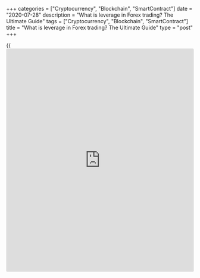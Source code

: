 +++
categories = ["Cryptocurrency", "Blockchain", "SmartContract"]
date = "2020-07-28"
description = "What is leverage in Forex trading? The Ultimate Guide"
tags = ["Cryptocurrency", "Blockchain", "SmartContract"]
title = "What is leverage in Forex trading? The Ultimate Guide"
type = "post"
+++

{{<iframe id="large-banner" src="https://www.bounty.group/#slide=2.0" width="100%" height="600" scrolling="no" style="border: 0px solid rgb(216, 221, 230); border-radius: 3px;">}}

July 28, 2020

July 28, 2020

What is Leverage in Trading: Ultimate Guide for BeginnersOleg Tkachenko

Leverage is a kind of interest-free loan provided by a broker. You can
use leverage to increase the size of your position, and so, increase the
returns. Or, you can use leverage to reduce margin (the collateral
demanded by the broker for the position opened).

Read on and you will learn what is leverage and how it works. You will
also learn [how to](https://www.playgroundfx.com/blog/forex-trading-how-to/) calculate and find out the most optimal leverage. I
will cover all the pros and cons of leverage trading and give real
examples of leverage [Forex trading](https://www.fintechee.com/forex-trading-strategies/).

You will find very useful and interesting information about what is
leverage in forex!

## What is leverage? Leverage Definition & Meaning

Imagine that you buy apples in the wholesale market in a big city and
sell them in a local market in a small town. It is clear that have a
certain extra charge for providing the service of moving apples from the
wholesale market to the small town.

And the more apples you can buy in the wholesale market, the more you
will earn on the markup (provided that all the apples are sold out). But
you have a limited amount of cash. You understand that you can sell 5
times more apples in the local market, and you go to a bank to take a
loan.

Forex leverage explained in simple [terms](https://www.fintechee.com/terms/) is a kind of the bank loan
provided by the broker to the forex trader. If you have a relatively
small deposit and use the leverage, you can buy several times more
currency or stocks, and so, make several times more profit.

## What is Leverage in Forex?

But there is a significant difference between a bank loan and the forex
leveraging. A forex trader can use leverage any time for free, the
broker provides the loan with no interest charged on the amount of debt.

Financial leverage in FX trading is:

  * An option that allows a trader to enter trades with a volume several times larger than the actual amount of money on the trading deposit.

  * An instrument of margin trading, which is the funds you borrow to increase the position volume, and so, to increase your profit, in case your equity is not enough.

  * The ratio between your deposit and the position volume you are opening. 

The maximum Forex leverage is specified in trading conditions for each
type of trading account. For example, the maximum leverage for one
account is 1:200; for another account, it will be 1:1000.

 **An example of leverage in forex:**

  1. A 1:1 leverage means that the trader trades only with own funds. The ratio between the trader’s deposit and the amount of money he/she trades. That is, if the trader has $100, he/she can not open a position with a total volume of more than $100.

  2. A 1:1000 leverage means that the trader can open a position of 1000 times more volume than the funds he or she owns. It means, if you have $100, you can open a position of $100*1000 = $100 000. 

> Which leverage is the safest? The minimum allowable leverage is 1:1.
There is no upper limit, in theory, that is why you can come across the
Forex leverage of 1:3000. However, financial regulators strongly
recommend brokers to lower the maximum limit of leverage to reduce the
risk of losing the trader’s deposit.

### Leverage vs. Margin - the Difference & Relationship

Another definition of leverage is the option that increases the trader’s
funds given as collateral to open and maintain a position. For example,
a 1:100 operating leverage, in this case, means that to open a position
of 1000 units of the basic currency, the trader will need 100 times less
money, which is 10 units.

This amount of money is called margin, which is the sum blocked by the
broker until the opened position is closed. Margin is the money needed
as collateral that you should have on your account to be able to trade
Forex using leverage.

The general formula to calculate margin looks like this:

 **Margin (collateral) = position volume (contract size, lot) /
leverage**

For example, if you use the leverage of 1:2 to enter a trade of 100$,
the margin requirement will be 00/2 = $50.

 _ **Let us study the opened position on the[ EUR/USD][1] with the
leverage of 1:1 as an example: **_

![LiteForex: What is leverage in Forex trading? The Ultimate Guide |
Liteforex][2]

 **Assets total.** This is the amount of funds on the trader’s deposit
that is equal to the balance (the deposit amount at the time of the
position opening + profit/loss yielded by the opened positions). That is
the amount that will be on the account if the positions are closed right
away. While positions are open, the amount is floating.

 **Assets used (margin, collateral).** These are the funds the broker
blocks when you enter a trade. This the amount of your deposit that
directly relates to the leverage.

 **Available for operations funds** is the amount of free money that the
trader can use. It is calculated as the difference between equity and
margin. The amount is floating, as it takes into account the current
profit/loss on the open positions.

 _ **In this example, I entered a trade a minimum lot of 0.01 (a smaller
volume is not provided for by trading conditions), which required $
1,127.21. This amount is reflected in the line "ASSETS USED" and I have
a little more than $872 of free money. It means that I cannot enter
another, I just do not have enough money.**_

I open the same demo account, but with leverage of 1:10 and enter three
trades with a volume of 0.01 lots. With leverage of 1:10, I need 10
times less money to enter a similar trade with the same effect. So, I
can enter 10 trades with a volume of 0.01 lots at the same time (for
example, for several instruments). Or I can enter one trade, but with a
volume of 0.1 lot.

![LiteForex: What is leverage in Forex trading? The Ultimate Guide |
Liteforex][3]

We should have a minimum deposit of lightly more than $1127.21 to enter
a trade with a minimum volume of 0.01 lots with a 1: 1 leverage. With
leverage of 1:1000, the margin would be $ 1,1272. That is, the amount of
my own funds of $ 1.13 would be enough to enter such a trade.

>  _ **Another conclusion derived from this example. The higher the
leverage, the lower the margin, which means a trader has more funds left
for trading.**_

![LiteForex: What is leverage in Forex trading? The Ultimate Guide |
Liteforex][4]

 **A short summary.** Margin is the amount of money set aside by the
broker when the trader enters a trade. It can be presented as a table:

 **Leverage**|  **Margin requirement (collateral held by the broker
expressed as a percentage of the position volume)**  
---|---  
  
 **1:1**

|

 **100%**  
  
 **1:2**

|

 **50%**  
  
 **1:5**

|

 **20%**  
  
 **1:10**

|

 **10%**  
  
 **1:100**

|

 **1%**  
  
 **1:1000**

|

 **0,1%**  
  


If you trade with a 1:1 leverage, the margin requirement is equal to the
position volume (the broker holds collateral of 100% of the full amount
of the position). With a 1:100 leverage, if you enter the trade with the
same volume, the broker sets aside only 1% of the full amount of the
position.

### Why Trade with Leverage on Forex Market?

You can trade without any leverage at all. However, there are situations
when leverage makes it much easier to reach your finance targets or/and
increase your profits. For example:

  *  **You can open a position with the minimum allowable volume (it is usually 0.01 lots) even if you have a small deposit.** You can’t enter a trade on some assets without leverage when you have a deposit of 10$ (or even 100$). SO, financial leverage could be the only chance for a newbie to start trading. You will know more about this in the next part.
  *  **You can boost the position volume**. Imagine that your deposit allows you to enter the trade on the EUR/USD with a volume of 0.01 lots, where 1 pip is 10 cents (for four-digit quotes). You are 100% sure that the price will cover 10 points in the needed direction. Without leverage, you will gain 10*10 = 100 cents ($1). 
  *  **You take the Forex leverage 1:100 and enter a trade 100 more, the trade volume is 1 lot.** Your profit from 10 points will also be 10 times more, $10. However, the risk management rules say you should not enter a trade for the entire amount of your deposit, but this is just an example, to demonstrate how leverage works in Forex trading.
  *  **You can enter more trades, and so, boost your deposit.** Just an example: you have $100. When you open a position with the volume of $100 (without leverage), the broker will tight away reserve an equal amount of money (it is the margin that I described above). The entire deposit amount is blocked, and you cannot enter more trades.

If you employ a 1:10 leverage, then the broker will set aside only $10
for a trade of $100. Then you can use the remaining $90 to enter new
trades. For example, you can enter trades on other assets and thus
diversify the risks.

You will better understand what Forex leverage is if you open a few demo
accounts with different deposits, different leverages, and enter a few
different trades. You can do it by going through a few easy steps: You
register a profile with LiteForex (click on the [Registration][5] button
on the top right corner). It won’t take more than a couple of minutes.

Click on the METATRADER tab on the right of your trading chart in your
client profile.

![LiteForex: What is leverage in Forex trading? The Ultimate Guide |
Liteforex][6]

Click on the OPEN ACCOUNT button, choose the leverage, and, after
creating the account, set it as the main account. Therefore, you will
open both a real and a demo account. To switch from one account to
another, go to the Metatrader tab again and turn the required account
into the main one.

![LiteForex: What is leverage in Forex trading? The Ultimate Guide |
Liteforex][7]

The demo account provides a leverage range from 1: 1 to 1:1000. On real
trading accounts ([Classic][8] and[ ECN][9]) a leverage range is also
from 1:1 to 1:1000.

How to check your account leverage in the MT4 platform? There is not
such an option directly in the MT4 (it doesn’t make sense to calculate
based on the margin level).

Such an option is provided in the trader profile, where you can also
open an MT4 account and attach it to the terminal having a login and a
password. You can see the leverage for each account in your profile. You
can also alter the leverage entering the [Metatrader][10] menu on the
right.

![LiteForex: What is leverage in Forex trading? The Ultimate Guide |
Liteforex][11]

## How Does Leveraging Work in Forex Trading?

Let us see how Forex leverage works on the example of a real situation
from the LiteForex trading platform.

Suppose you have deposited $100 in your [investor](https://www.fintechee.com/tutorial-for-forex-trading/investor-mode/) account and want to
enter a trade on the [EUR/USD][12] currency pair, whose current exchange
is 1.13. According to the trading conditions, the minimum trade volume
is 0.01 lot.

According to the trading conditions, the minimum transaction volume is
0.01 lot. Since 1 lot is 100,000 base currency units, the trade volume
of 0.01 lot will correspond to 1000 units. That is, a trading volume of
0.01 lot means that you can buy at least 1000 euros, for which you will
need more than $1130. But you have only $100 on your account, and the
platform simply won't let you open an order.

![LiteForex: What is leverage in Forex trading? The Ultimate Guide |
Liteforex][13]

If you use the leverage of 1:10, you can already manage $1000. But it is
yet not enough. It is clear from the figure, having a deposit of $1000
you receive the message the funds on your account are not enough? And
you cannot open the position.

When you use the leverage of 1:20 (it is quite a safe leverage for a
beginner trader in [terms](https://www.fintechee.com/terms/) of risk management), you will be able to enter
a trade with a volume of 0.02 lots.

### Leverage Pros

Pros of leveraged trading in Forex:

  1. You can enter trades with the volume much larger than your own capital.

  2. Leverage is an interest-free loan. To boost your deposit amount and enter trades with a larger volume, you can take a loan in a bank, but you will have to pay interest. Forex brokers do not charge interest for providing you with leverage.

  3. You can increase your gains using leverage. If you increase your trade volume by 10 times using leverage, you will increase your profits also ten times (I wrote this before).

  4. With the same trade volumes for the same asset, the deposit without leverage will be stopped out sooner than the trading deposit with the leverage. 

### Leverage Cons

The cons of trading with Forex leverage include:

  1. Higher risks associated with the boost in the total volume of open trades. An increase in the volume of positions also increases the value of a point. Therefore, your potential losses are also amplified. High leverage implies high potential losses.

  2. A margin call/stop-out. This problem stems from the previous point. If you enter the EUR/USD trade with a volume of 1 lot, one point costs $10. 

If the position volume is 0.01 lots, one point costs 10 cents. In the
first case, the deposit will be stopped-out much faster.

  3. Psychological trap. When you have free funds spared from the margin requirement with the help of leverage. It can encourage you to boost your position volume adding up to a losing trade if you want to win back your losses. It can also result in unjustified confidence in potential profit.

>  _ **Important!** All the above cons of leverage are the drawbacks
only when a trader forgets about the rules of [risk management][14] and
increases the position volume being ruled by emotions. If you employ
brokerage leverage without changing the position volume, it is not
associated with any risks. _

## Leveraged Products ([how to](https://www.playgroundfx.com/blog/forex-trading-how-to/) calculate leverage for different trading
assets)

So, now I believe you understand the general meaning of margin and
leverage. Let me summarize briefly:

  * Financial leverage is the interest-free loan provided by the broker, which allows buying much more assets or to reduce the margin, sparing the funds that would be reserved by the broker as collateral.
  * Margin is the trader’s funds reserved by the broker as collateral (real funds on your account) when he/she enters a trade. It is calculated according to the formula Position volume/Leverage.
  * A stop out in Forex is the level at which all of a trader's active positions are closed automatically by their broker, It is calculated as a percentage of the Level established by the trading conditions. The level, in turn, is calculated as Assets total (or funds total)/Assets used (Margin, collateral)*100. 

The above concepts are needed to develop the risk management system and
calculate the acceptable level of risk. The above formula is relevant
only for currency CFDs traded in Forex. For other trading instruments,
the calculation formula is different. Likewise, the concept of leverage
in the stock exchange, for example, is different from the definition of
the Forex leverage as the borrowed funds provided by the broker.

### 1\. Currency trading (direct quotes, indirect quotes, and cross
rates)

#### 1.1. Direct quotes.

A direct quote is a foreign exchange rate where the USD is in second
place in the fraction.

 **Margin (collateral)=Position volume* Contract size/Leverage*Open
price (exchange rate)**

An example. The[ EUR/USD][12] currency pair refers to direct quotes. The
exchange rate 1.13 means that the trader needs $113,000 to buy 1 lot
(100 000 euros).

Or $ 1130 for a minimum trade volume of 0.01 (1000 euros). With a 1:100
leverage, the margin will be 0.01*100,000/100*1,13, where:

  * 1000 - euros, the volume of the currency being bought (position volume).
  * 100 - Leverage.
  * 1.13 — the exchange rate.

The margin requirement will be $11.3. That is a hundredth of the amount
of money that a trader will spend to buy 1000 euros (0.01 lot).

#### 1.2. Indirect quotes

An indirect quote is the currency quote where the USD is in the first
place.

 **Margin (collateral)=Position size/leverage**

An example: The USD/CAD currency pair is an indirect quote. Since the
collateral is calculated in the first currency for this currency pair,
in this case, it will be calculated in USD. A 0.01 lot trade means that
the trader will need $1000 to buy the Canadian dollar. With a leverage
of 1: 100, the margin is: 0.01 * 100,000 / 100 = $10.

#### 1.3. Cross-rates.

A cross-rate is a currency exchange rate that doesn’t include the USD.
But the collateral here is also calculated in the currency that is in
the first place in the ratio.

 **Collateral (margin) = Position volume*Contract size/Leverage*the
price of the first currency in USD**

An example. The GBP/CAD currency pair is a cross-rate. 0.01 lot means
that a trader buys 1000 pounds for one Canadian dollar. As the trader’s
base currency is the US dollar, the amount of money indicated in the
Assets Used section will be expressed in the USD.

![LiteForex: What is leverage in Forex trading? The Ultimate Guide |
Liteforex][15]

With a 1:200 leverage, the margin is 0.01*100 000/200*1.2639 = 6.319

  * 1000 - minimum lot (0.01).
  * 200 - leverage.
  * 1.2639 - GBP/USD exchange rate (a slight deviation from the figures in the screenshot results from the floating rate).

This margin value you see on the screen, in the Assets Used tab.

### 2\. [ETF](https://www.fixpro.org/post/etf-liquidity/)s

There is a significant difference in how the leverage is applied to the
exchange market, which is authorised and regulated, and over-the-counter
market.

#### 2.1. Exchange-traded indexes.

[ETF](https://www.fixpro.org/post/etf-liquidity/) is an index fund whose shares are traded on an exchange. It is based
on a structured portfolio of assets, often having fixed costs. Buying
shares of an [ETF](https://www.fixpro.org/post/etf-liquidity/) fund, a trader actually invests in a consolidated
investment portfolio, which can have a diversified structure or consist
of instruments of a certain segment.

A leveraged [ETF](https://www.fixpro.org/post/etf-liquidity/) allows you to increase the profitability of the shares
by the leverage size. For example, if you invest in a NASDAQ [ETF](https://www.fixpro.org/post/etf-liquidity/) without
leverage, you will have a 1% profit if the index rises by 1%. If you
invest in an [ETF](https://www.fixpro.org/post/etf-liquidity/) using leverage, you will make 2%-3% profit from the
index growth by 1%. Such [ETF](https://www.fixpro.org/post/etf-liquidity/)s are also referred to as margin trading
ones.

#### 2.2 Forex indices.

You can also trade indices with a Forex broker. The advantage of Forex
index trading is that there is a lower entry threshold and less formal
procedure ruled. Trades are entered in a couple of clicks.

 **Margin requirement (collateral) = Position volume*Contract
size*price/tick size*tick value*margin percentage/100**

All the data needed for calculation from the contract specification,
which you can find in the description of [trading instruments on the
LiteForex [website](https://www.playgroundfx.com/blog/website-for-forex-trading/)][16]. Or you can find these data in the MT4, where the
information is more detailed. You can find the index contract
specification in the MT4 in the following way:

View/Symbol. You choose the instrument you want to analyze the
specification. For example, the FTSE index. Be default, the market watch
section displays only major currency pairs, so you need to add the
instruments you are interested in.

View/Market Watch. You find the FTSE in the list, click on it by the
right mouse button, and choose the specification option.

![LiteForex: What is leverage in Forex trading? The Ultimate Guide |
Liteforex][17]

Position volume is the volume you are going to buy in lots. The contract
size, tick value, tick size, margin percentage, margin currency – all
these data are found in the contract specification.

![LiteForex: What is leverage in Forex trading? The Ultimate Guide |
Liteforex][18]

Collateral (margin) = 1*1*6111.7/0.1*0.01*1/100 = 6.1117, where:

  * 1 – position volume. It corresponds to 1 lot, you cannot set a smaller volume.
  * 1 – contract size, specification data.
  * 6111.7 – contract price.
  * 0.1 – tick size.
  * 0.01 – tick value. Note that the MT4 screenshot displays 0 in this section. This is the flaw of the platform, which rounded the value down for this contract. 
  * 1 – margin percentage. It is an analog of leverage. 

As the margin currency is the GBP, and the deposit currency is the US
dollar. We shall correct the exchange rate, 6.1117*1.2639 = 7.73. That
is the margin requirement for the contract expressed in the USD.

>  _ **Important!** Note that in Forex indices trading, the leverage
does not matter, since it does not take part in the margin calculation
formula. _

>

>  _The so-called margin percentage is considered here. The margin
percentage is set by the broker for each index (depends on the liquidity
provider). The position amount is corrected by this coefficient._

>

>  _In this case, the margin percentage can be called an analog of
leverage. This is the percentage taken from the margin if we assume that
there is no leverage._

>

>  _For example, the margin percentage of 10% corresponds to the 1:10
leverage. The margin percentage of 1% corresponds to the 1:100 leverage.
You will see how it works in more detail further when I explain the
examples of particular assets._

### 3\. CFDs

CFD is a contract for differences, this is the major instrument traded
in the Forex (it is also popular in exchange markets). Trading CFD
products don’t require a real exchange of shares, metals, or other
commodities, for example, oil. When the transaction expires, the current
price is compared with the price relevant at the time of the contract
conclusion. The buyer and the seller make the mutual settlement.

Another advantage of Forex CFD trading is high leverage, which allows
boosting position volumes by 100 and even 1000 times. It refers to CFDs
on currency pairs. In trading [oil CFDs or shares][19], the leverage
works differently.

 **Collateral (margin) = Position volume*contract size*margin
percentage/100**

You take all the needed data from the contract specification. Note that
in the specification of the oil contract, you should specify the type of
the margin calculation. It depends on the [liquidity provider](https://www.fintechee.com/services/liquidity-provider/) and can be
calculated using the index formula presented in the previous section.

![LiteForex: What is leverage in Forex trading? The Ultimate Guide |
Liteforex][20]

Margin (assets used) = 0.1*10*43.3*10/100 = 4.33, where

  * 0,1 - the minimum possible position volume.
  * 10 — contract size found in the specification.
  * 43.3 - price.
  * 10 — margin percentage from the specification.

The leverage of the trading account doesn’t matter here too. But in
fact, the leverage here is 1 to 10, which is not provided by any
exchange.

### 4\. Options

An option is an exchange contract that is concluded between two parties
and gives its buyer the right to buy or sell an asset in the future at a
preset price and dare (the expiration date). The leverage works in
[options](https://www.fixpro.org/post/options-liquidity/) trading in the following way: the cost of [options](https://www.fixpro.org/post/options-liquidity/) contracts is
typically much lower than the cost of their underlying security.

Buying [options](https://www.fixpro.org/post/options-liquidity/) contracts allows you to manage a greater amount of the
underlying security, such as stocks than you could by actually trading
the stocks themselves. For example, having the same amount of money, you
could buy 10 shares or an option to control 100 shares. If you use
leverage in trading [options](https://www.fixpro.org/post/options-liquidity/) you can create the potential for far higher
profits through buying [options](https://www.fixpro.org/post/options-liquidity/) than you could through buying stocks.

### 5\. Crypto

#### 5.1. Cryptocurrency exchanges

In crypto exchanges, the leverage works in the same way as in Forex
trading, it is used to increase the volume of the positions you open.
However, exchanges are not as generous as brokers. Most often there are
leverages of 1:2 -1:5.

#### 5.2. Trading crypto with a Forex broker

Compared to crypto exchanges, trading cryptocurrencies with Forex
brokers [has several advantages][21]. First, verification is much easier
here, there is [regulation](https://www.playgroundfx.com/blog/forex-broker-regulation/) and protection of the client balance, while
[cryptocurrency exchange](https://www.playgroundfx.com/blog/best-cryptocurrency-exchange/)s have been repeatedly hacked and scammed.
Second, you can open short positions (sell trades) with a broker.

And the third advantage is that brokers have more leverage (margin
percentage). There is also no leverage in cryptocurrency trading with a
Forex broker. Instead, there is a margin percentage, which serves as
leverage is 1 to 10. Let's have a look at how margin in crypto trading
with a broker is calculated

 **Margin (collateral) = Position volume*contract size*margin
percentage/100**

![LiteForex: What is leverage in Forex trading? The Ultimate Guide |
Liteforex][22]

Collateral = 0.01*1*9213.12*10/100 = 9.21, where

  * 0.01 — Position volume (the minimum lot is 0.01, it is more convenient the trading instruments where the lot volume starts with its integer value).
  * 1 — Contract size, taken from the specification in the MT4.
  * 9213.12 — the BTC/USD price.
  * 10 — margin percentage, also taken from the specification. 

Margin currency is the USD, so the result will correspond to the deposit
currency.

### 6\. Futures

Like stock indices, futures are traded both on the exchange and over-
the-counter.

#### 6.1. Stock exchange market

Unlike the leverage in stock trading, where the broker provides a 1: 2
leverage maximum and charges interest when the position is rolled over
to the next day, leverage in futures trading is free. This follows from
the concept of the futures itself, where the settlement is made at the
end of the contract.

For example, if the cost of a CAD/USD futures contract is $7,370, then
you do not need to pay the entire amount at once. It is enough to
deposit a guarantee on the exchange, for example, $737 with a 1:10
leverage.

#### 6.2. The OTC market

Here, everything also depends on the Margin percentage set by the
broker.

 **Collateral (margin) = Position volume * contract size * price *
margin percentage / 100**

### 7\. Metals

This is another example of how important it is to pay attention to the
type of margin calculation in the specification. This line defines the
formula for calculating the margin. Metals and oil are referred to as
commodity markets.

However, the CFD formula is used to calculate margin requirements for
oil, gold, and silver, while palladium, for example, is an exception. It
uses the CFD-Leverage formula, that is, the Forex leverage is taken into
account.

 **Collateral (margin) = Position volume * contract size * price /
Leverage**

![LiteForex: What is leverage in Forex trading? The Ultimate Guide |
Liteforex][23]

Margin = 0.01*100*1949.16/200 = 9.75, where:

  * 0.01 - position volume (minimum lot - 0.01).

  * 100 - the contract size defined in the specification.

  * 1946.16 - the current price at which the position is opened.

  * 200 - leverage 1:200.

Unlike oil or indices, leverage is important in trading metals. I would
like to emphasize that it is you who chooses the leverage, and you can
change it at any moment. The margin percentage is a fixed value set by
the broker and specified in the instrument specification.

### 8\. Stocks

Like other types of securities, it is possible to make money on changes
in the value of the shares both on exchanges and in over-the-counter
markets.

#### 8.1. Trading equities on the stock exchange

When buying shares on the exchange, the trader becomes their direct
owner.

However, the minimum deposit to trade on an exchange can start from
several thousand US dollars, and commission fees for beginner traders
are sometimes too high. Leverage is provided by a broker, but it is
usually low, about 1:2.

#### 8.2. Trading equities in Forex

Unlike trading in the stock market, there is a low initial deposit.
Instead of leverage, the margin depends on the margin percentage.

The formula for calculating the margin for trading shares in Forex is
similar to the formula for the margin calculation for CFDs

 **Collateral (margin) = Position volume * contract size * price *
margin percentage / 100**

![LiteForex: What is leverage in Forex trading? The Ultimate Guide |
Liteforex][24]

Margin = 0.01*1*117.23*2/100 = 0.0234, where:

  * 0.01 - the minimum position volume for this instrument.
  * 1 - the contract size. It is the constant taken from the specification.
  * 117.23 - position opening price.
  * 2 - margin percentage. It is defined in the specification.

## Leverage Ratio: What is this?

In economics, the financial leverage ratio shows the real ratio of own
and borrowed funds in a business. This indicator allows you to assess
the stability of the company and its profitability level. In Forex, this
term has a bit of a different meaning. Forex leverage is the equity
ratio for a margin purchase.

### Leverage ratio formula

The coefficient formula is simple: 1 / leverage. For example, the
leverage ratio for a 1: 2 leverage is 1/2 = 0.5. For a 1: 100 leverage,
the leverage ratio is 1/100 = 0.01.

 **An example of calculating margin requirements and account balance:**

  1. You have a deposit of $3000. You want to buy 1 lot of the euro (100 000 EUR) at the price of 1.2 USD. The broker offers for this pair the maximum leverage of 1:50. 

The leverage ratio is 1/50 = 0.02.

Margin = 100,000 * 1.2 * 0.02 = $2400 - this is the amount of money that
will be reserved by the broker at 1:50 leverage.

  2. Free funds (available for operations) are 3000-2400 = $600.
  3. With the leverage of 1:50, you can manage the funds of 600 * 50 = $30,000. With this money, you can buy 30,000 / 1.2 = 25,000 euros. In other words, the margin for buying 25,000 euros at a leverage of 1:50 would be $600.
  4. For the amount of $3000 with the leverage of 1:50, you can buy 125,000 euros in total. A simplified calculation will look like this: purchase amount = 3000 * 50 / 1.2 = 125,000 EUR. 

Before calculating optimal Forex leverage, I recommend using the [forex
calculator][25], which has a lot of other useful information in addition
to the margin data. It looks like this:

![LiteForex: What is leverage in Forex trading? The Ultimate Guide |
Liteforex][26]

The calculator also calculates the amount of margin based on the
following input data: currency pair, position volume, leverage. For
example, to open a buy position on the EUR/USD with a volume of 0.01
lots and a 1: 100 leverage, the margin will be $11.32. Differently put,
to buy 1000 EUR, you need $1132, but 1/100 of this amount, $ 11.32, is
enough to enter a trade.

You may also be interested in other articles that will help you
calculate the optimal position volume, taking into account the
individual level of risk:

[How to calculate a lot in Forex?][27]

[How to calculate the margin level in Forex?][28]

## Leverage Ratios Examples in Trading

To explain to you the difference between a low leverage trading and a
high forex leverage trading, I will again use the [EUR/USD][1] pair as
an example. I will use a 1:10 leverage and a 1:1000 Forex leverage.

There is a little less than $ 10,000 on the deposit. It means that with
leverage of 1:10, I can enter a trade with a volume of 0.8 lots
(collateral = 80,000 / 10 * 1.13 = 9040).

Assets available for operations are a little less than $1000. Note the
current change. In a few minutes of the trade being held in the market,
the floating loss amounted to a two-digit number.

 ![LiteForex: What is leverage in Forex trading? The Ultimate Guide |
Liteforex][29]

Now, I change my leverage to 1:1000. With the same deposit, I can open a
position for 80 (!) lots (collateral = 8,000,000 / 1,000 * 1.13 = 9040).
That is, having a deposit of a little less than 10,000 USD, I can buy 8
million EUR.

![LiteForex: What is leverage in Forex trading? The Ultimate Guide |
Liteforex][30]

Now, the current profit/loss is a three-digit number, although the
amount of assets used is the same. However, the amount of the assets
available for operations is much less., as the point value is much
higher because of higher leverage. I wait a few minutes and exit the
trade.

 ![LiteForex: What is leverage in Forex trading? The Ultimate Guide |
Liteforex][31]

The above figure displays the results of two trades with leverage of
1:10 and that of 1:1000. The positions were held for just a few minutes.
The deposit is the same, as well as the collateral. In the first case,
the profit is $0.8, in the second case, it is $2800.

At first, the advantage of high leverage seems obvious. But remember
that as the lot size increases, the pip value also increases. In the
case of the lower leverage, the available funds are almost $900. In the
case of very high leverage, there is less than $150 is available for
operations.

If the price goes just a few points in the opposite direction, the trade
will stop-out. With the leverage of 1:10, the price range is much
longer, so the trade is much safer.

 _ **Conclusion.** The higher is the leverage used to increase the
volume of the transaction, the greater is the potential profit. However,
there is also a greater risk that the trade will be stopped-out and the
deposit will be lost. _

I will further explain [how to](https://www.playgroundfx.com/blog/forex-trading-how-to/) choose the level of leverage and [how to](https://www.playgroundfx.com/blog/forex-trading-how-to/)
use leverage in Forex trading.

### Using Maximum Leverage Examples

 **Example 1**. Imagine that you pick up a good moment when the EUR/USD
trend starts. You have $120 on your deposit and the current exchange
rate is 1.2. You take a 1:1000 leverage and you already have $120,000
and you can buy 100,000 EUR (that is 1 lot). The EUR/USD pip value for
the trade volume of 1 lot is $10.

It means that, if the price covers just 12 pips, all the deposit will be
lost (let’s assume the stop out level is 0). You open the volatility
calculator and see that the EUR/USD average volatility is about 80 pips.

 **Conclusion.** If you use a 1:1000 leverage, you are likely to lose
the entire deposit. In case of the trend reversal or a local correction,
the price will surely cover 12 pips.

 **Example 2.** Imagine you have $1200 in your deposit, So, you can
enter one trade with a volume of 0.01 lots. Without leverage (a 1:1
leverage), the margin will be $1200. But you want to hedge against the
risk and enter another trade for a negatively correlated asset.

You take a 1:1000 leverage, the margin will be $1.2. You can freely
control the remaining $1198.8 and enter a trade for another asset with
the same volume of 0.01 lots.

 **Conclusion.** Using the maximum Forex leverage, you do risk anything,
as the total volume of the trades entered will be 0.02 lots (the pip
value will be calculated in cents and the opposite price movement will
not destroy the deposit). On the other hand, your profit won’t be much
too.

 **Example 3.** The position amount for each of the 2 orders is $5000.
The first position is opened with a 1:1 leverage, the margin is $5000.
The second position is opened with a 1:100 leverage, and the margin is
$50. the level formula is Equity/Margin*100%. Stop-out is the level, at
which all the positions will be forcibly closed (for example, a stop-out
level of 20% means that upon reaching the 20% Level, all positions will
be closed automatically).

Since the amount of an open position (numerator) is the same in both
cases, the only difference is in the denominator. Therefore, in the
first case, the Level value will be greater than in the second.

 **Conclusion.** With the same volume of positions in the event of a
loss, the position with leverage will be stopped-out later than without
it. Differently put, using leverage will reduce the risk of a stop-out.

#### The Risks of High Leverage

There is only one major risk of trading with leverage. If the leverage
is used to increase the total volume of the position, the potential loss
grows proportionally to it. On the one hand, high leverage is an
opportunity to make a lot of money in Forex, on the other hand, you can
quickly lose your deposit.

>  _ **Advise:**_

>

>  _To lower the high-leverage trading risks do not use all the deposit
at once. Use no more than 2% of your deposit for each trade._

### Using Less Leverage Examples

 **Example 1.** The EUR/USD exchange rate is 1.2. Your deposit is $1200.
If you open a position with the minimum possible volume of 0.01 lot, the
margin will be $ 1200, free funds available for operation are equal to
zero.

Suppose you doubt the direction of price movement and want to lock this
position without topping up the deposit with real money.

You take a 1:2 leverage. This reduces the amount of the collateral by
half. So, you will have more assets available for operation and you can
open a second equivalent position to lock the first trade.

 **Conclusion.** Low leverage can be beneficial in some cases when you
do not have enough of your own funds.

 **Example 2.** With the same inputs, you open a position with a volume
of 0.01 points. But your forecast has been wrong and the price goes 10
pips in the opposite direction. The pip value for 0.01 lot EUR/USD with
4-digit quotes is 10 cents, your loss is $ 1. Next, you take a 1:2
leverage and open a position of 0.02 lots with the same margin. The
price move by 10 pips yields you $2 of profit, compensating for the
previous loss.

 **Conclusion.** In some cases, Forex leverage can help you to
compensate for the loss, by doubling the position volume according to
the Martingale way.

## What is the Best Leverage to Trade Forex?

As practice shows, more than 40% of traders prefer leverage up to 1:10,
about 17% use leverage more than 1:100. European regulators for several
trading instruments recommend the Forex brokers to limit the maximum
leverage to 1:20 - 1:50.

Cryptocurrency exchanges most commonly set leverage of 1:2 - 1:5.
Leverages up to 1:1000 are chosen by traders ruled by an emotional
desire to increase the position volume to the maximum possible without
enough of own funds in the deposit. I usually do not seriously consider
brokers, which offer leverage more than 1000.

I will recommend [beginners](https://www.playgroundfx.com/blog/forex-for-beginners/) to try a 1:1 leverage on a demo account.
Before trading with borrowed funds, a trader should first:

  * Learn to build and adjust the risk management strategy for each trading system. They should cautiously increase risks in calm trending markets and reduce risks in case of strong volatility.
  * Learn to employ different trading systems, use indicators, operate on trading platforms, and so on.
  * Learn to control emotions, eliminating greed, excitement, and the desire to win back the loss. 

Only when [beginners](https://www.playgroundfx.com/blog/forex-for-beginners/) are confident in their skills and abilities and can
do all the above, they can start trading on a real account. On a real
account, good leverage for a beginner is 1:10. This forex leverage will
allow them to open potions of a minimum lot of 0.01 having a relatively
small deposit.

What leverage do professional traders use? Only experienced traders
themselves can answer this question. Traders employing forex pipsing and
scalping strategies often use high leverages. Their profits are a few
pips with short stops, so the high pip value is important for them,
which is determined by a large position volume.

Traders who prefer long-term [trading strategies](https://www.fintechee.com/forex-trading-strategies/) try not to use high
leverages. So, you should yourself consider whether to use high leverage
or low leverage. You can learn more about [how to](https://www.playgroundfx.com/blog/forex-trading-how-to/) choose the best
leverage to trade Forex here.

### How to Manage Leverage Risk on Forex: 5 Tips for Beginners

A few tips for beginner traders:

  *  **Follow the primary risk management rule “do not risk more than 5%of the deposit per trade”**. It is about the ratio of the position volume and size of the stop loss. For example, for a $ 1000 deposit, the risk per trade should not be more than $50. This corresponds to 5 points for a trade volume of 1 lot (1:100 leverage) or 500 points for a position of 0.01 lot (1:2 leverage). According to the volatility calculator, the [daily](https://www.fintecher.org/2020/03/03/forex-trading-daily-strategy/) price change for the EUR/USD pair is 80 pips. This means that with a trade volume of 1 lot, the “risk of 5%” rule will be violated.
  *  **Use forex calculators to calculate the lot and the margin.** They will help you to find out the amount of free funds and what leverage is safe on your situation. 
  *  **Use stop loss**. If you have made a mistake with the leverage and the pip value turned out to be much higher, the stop loss will close the position in time. You will learn a lesson without losing your deposit.
  *  **Control your emotions.** Do not use the leverage to boost your position volume trading the Martingale way. Do not boost the position volume if it contradicts the risk management rules, even if you are 100% sure that it will be profitable. 
  *  **Train your trading skills on a demo account.** Choose the most suitable leverage, which corresponds to your trading style, and trade on a demo account. 

What is the best leverage to use in Forex? It is such leverage that will
yield you a high profit with an optimal risk level.

>  **Summary.** All the above may seem too complicated at first.
Leverage, margin, different calculation formulas, risk management.

All of this seems difficult until you try it in practice. These are the
basic concepts you can’t do without in trading. If you want to learn how
to make money on Forex and other markets, let me give you some more
recommendations:

  1. Open a demo account. It will take a couple of minutes and doesn’t require verification. Study the [functions](https://www.fintechee.com/tutorial-for-forex-trading/basic-functions/) of [the LiteForex client profile][32].

  2. Try entering first trades with different leverages. See the difference, compare different trading instruments. You should record all your orders in a trader’s diary.

  3. Do ask questions and share your ideas! You can write them in the comment sections below this article. You can also study with a trading mentor/tutor, who you can find among your more experienced colleagues who have proved to be successful. (you can learn more here).

## Conclusion

Financial leverage is a tool that allows a trader to boost the position
volume or to reduce the margin requirement (collateral), thus sparing
the funds to open other positions. Leverage is a high-risk trading tool
if the total volume of positions exceeds the deposit percentage
suggested by the risk management system.

To calculate optimal leverage, one can use the forex margin calculator
or make up an Excel table, which will demonstrate the change in the
position volume with an increase in the leverage. So that you will see
the biggest price move in pips to reach a stop-out level.

Do you have any questions on [how to](https://www.playgroundfx.com/blog/forex-trading-how-to/) trade in Forex with leverage? Write
your questions or conclusions in the comments!

* * *

P.S. Did you like my article? Share it in social networks: it will be
the best “thank you" :)

Ask me questions and comment below. I’ll be glad to answer your
questions and give necessary explanations.

 **Useful links:**

  * I recommend trying to trade with a reliable broker [here][33]. The system allows you to trade by yourself or copy successful traders from all across the globe.
  * Use my promo-code BLOG for getting deposit bonus 50% on LiteForex platform. Just enter this code in the appropriate field while [depositing][34] your trading account.
  * Telegram channel with high-quality analytics, Forex reviews, training articles, and other useful things for traders <t.me/liteforex>

![What is Leverage in Trading: Ultimate Guide for Beginners][35]

The content of this article reflects the author’s opinion and does not
necessarily reflect the official position of LiteForex. The material
published on this page is provided for informational purposes only and
should not be considered as the provision of investment advice for the
purposes of Directive 2004/39/EC.

Rate this article:

{{value}}

( {{count}} {{title}} )

   1. my.liteforex.com/trading/chart?symbol=EURUSD
   2. cdn.liteforex.com/cache/uploads/blog_post/blog_posts/what-is-leverage-in-trading/Leverage-1-en.jpg?w=30&s=154c6271a670e8de19a1abf672df90e6
   3. cdn.liteforex.com/cache/uploads/blog_post/blog_posts/what-is-leverage-in-trading/Leverage-2-en.jpg?w=30&s=7def740d96504dcbc1bcef70910c4a10
   4. cdn.liteforex.com/cache/uploads/blog_post/blog_posts/what-is-leverage-in-trading/how-leverage-works.jpg?w=30&s=3bfff12a5a446eed20031b1996b357ba
   5. my.liteforex.com/?openPopup=%2Fregistration%2Fpopup
   6. cdn.liteforex.com/cache/uploads/blog_post/blog_posts/what-is-leverage-in-trading/Leverage-3-en.jpg?w=30&s=d6aad494e585126355323df06b7e30b1
   7. cdn.liteforex.com/cache/uploads/blog_post/blog_posts/what-is-leverage-in-trading/Leverage-4-en.jpg?w=30&s=afda2b9b6b3177c7da92de6e4c06d65a
   8. www.liteforex.com/trading/account-types/classic/
   9. www.liteforex.com/trading/account-types/ecn/
   10. my.liteforex.com/mt/index?
   11. cdn.liteforex.com/cache/uploads/blog_post/blog_posts/what-is-leverage-in-trading/Leverage-5-en.jpg?w=30&s=870f22fe356dcd20c148bf4bc4908b25
   12. my.liteforex.com/trading/chart?symbol=EURUSD&returnUrl=true
   13. cdn.liteforex.com/cache/uploads/blog_post/blog_posts/what-is-leverage-in-trading/Leverage-6-en.jpg?w=30&s=632b3a527feb85ad8485f248e0384aa6
   14. www.liteforex.com/blog/for-professionals/types-of-top-forex-risks/
   15. cdn.liteforex.com/cache/uploads/blog_post/blog_posts/what-is-leverage-in-trading/Leverage-7-en.jpg?w=30&s=b795994d98fdf99b0f5c94e2c51cfed4
   16. www.liteforex.com/trading/trading-instruments/stock-indices/
   17. cdn.liteforex.com/cache/uploads/blog_post/blog_posts/what-is-leverage-in-trading/Leverage-8-en.jpg?w=30&s=05b82a2cac482ae05efa45ff3c49373b
   18. cdn.liteforex.com/cache/uploads/blog_post/blog_posts/what-is-leverage-in-trading/Leverage-9-en.jpg?w=30&s=aaedd7748f75680c55c295af45c3ea04
   19. www.liteforex.com/trading/trading-instruments/oil/
   20. cdn.liteforex.com/cache/uploads/blog_post/blog_posts/what-is-leverage-in-trading/Leverage-10-en.jpg?w=30&s=ef20c2585be32b6e5a20c6a55a042de1
   21. www.liteforex.com/blog/for-[beginners](https://www.playgroundfx.com/blog/forex-for-beginners/)/forex-brokers-exchanges-and-wallets-for-trading-cryptocurrency/
   22. cdn.liteforex.com/cache/uploads/blog_post/blog_posts/what-is-leverage-in-trading/Leverage-11-en.jpg?w=30&s=6e0dee63a1eca21a12c034957b1439c4
   23. cdn.liteforex.com/cache/uploads/blog_post/blog_posts/what-is-leverage-in-trading/Leverage-12-en.jpg?w=30&s=3ce312dd84a98448212d9fb53fb146fa
   24. cdn.liteforex.com/cache/uploads/blog_post/blog_posts/what-is-leverage-in-trading/Leverage-13-en.jpg?w=30&s=32ed2dc8b25d0e515324bd52f7012518
   25. www.liteforex.com/trading/forex-calculator/?
   26. cdn.liteforex.com/cache/uploads/blog_post/blog_posts/what-is-leverage-in-trading/Leverage-14-en.jpg?w=30&s=6dc54b4ee1fa7077c5f7f3ee36808a8d
   27. www.liteforex.com/blog/for-[beginners](https://www.playgroundfx.com/blog/forex-for-beginners/)/how-to-calculate-a-lot-on-forex/
   28. www.liteforex.com/blog/for-[beginners](https://www.playgroundfx.com/blog/forex-for-beginners/)/what-is-a-margin-call-and-stop-out-in-forex/
   29. cdn.liteforex.com/cache/uploads/blog_post/blog_posts/what-is-leverage-in-trading/Leverage-15-en.jpg?w=30&s=a1a7b2b026b3390dca55f314d1a79af9
   30. cdn.liteforex.com/cache/uploads/blog_post/blog_posts/what-is-leverage-in-trading/Leverage-16-en.jpg?w=30&s=6045a8f4a4f37d664d2abd900988e7a5
   31. cdn.liteforex.com/cache/uploads/blog_post/blog_posts/what-is-leverage-in-trading/Leverage-17-en.jpg?w=30&s=08ca4a516fbf36b2d11d0a115ce3bd7e
   32. www.liteforex.com/blog/for-[beginners](https://www.playgroundfx.com/blog/forex-for-beginners/)/lets-look-into-liteforexs-new-client-space/
   33. my.liteforex.com/?category=for-[beginners](https://www.playgroundfx.com/blog/forex-for-beginners/)&slug=forex-leverage&openPopup=%2Fregistration%2Fpopup&utm_source=blog&utm_medium=article&utm_campaign=bonus
   34. my.liteforex.com/deposit/?category=for-[beginners](https://www.playgroundfx.com/blog/forex-for-beginners/)&slug=forex-leverage&promo_code=BLOG&utm_source=blog&utm_medium=article&utm_campaign=bonus
   35. cdn.liteforex.com/cache/uploads/blog_post/blog_posts/what-is-leverage-in-trading/forex-leverage.png?q=75&w=1000&s=f4848e01d782e9015594f518711f6684